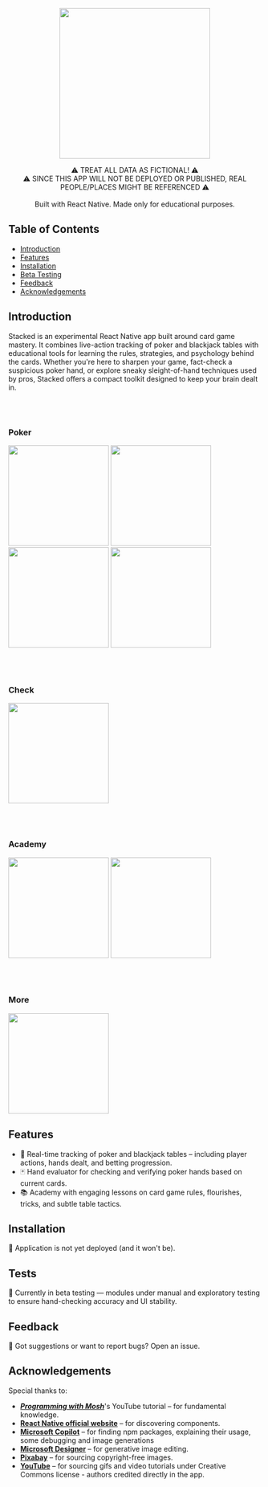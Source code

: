 <p align="center">
  <img src="https://github.com/user-attachments/assets/472d768b-49bc-4e7f-acb6-9bbcc80b73e1" width="300" />
</p>
<!-- <h1 align="center"> Stacked </h1> <br>
 -->
<p align="center">
  ⚠ TREAT ALL DATA AS FICTIONAL! ⚠<br>⚠ SINCE THIS APP WILL NOT BE DEPLOYED OR PUBLISHED, REAL PEOPLE/PLACES MIGHT BE REFERENCED ⚠  
  <br><br>
  Built with React Native. Made only for educational purposes.
</p>

## Table of Contents

- [Introduction](#introduction)
- [Features](#features)
- [Installation](#installation)
- [Beta Testing](#tests)
- [Feedback](#feedback)
- [Acknowledgements](#acknowledgements)

## Introduction

Stacked is an experimental React Native app built around card game mastery. It combines live-action tracking of poker and blackjack tables with educational tools for learning the rules, strategies, and psychology behind the cards. Whether you're here to sharpen your game, fact-check a suspicious poker hand, or explore sneaky sleight-of-hand techniques used by pros, Stacked offers a compact toolkit designed to keep your brain dealt in.

<br><br>
<h3>Poker</h3>
<img src="https://github.com/user-attachments/assets/21caca99-46ce-4ed9-aa13-d3a1e053426c" width="200" />
<img src="https://github.com/user-attachments/assets/665fa561-16d3-4321-b52c-a17c1ff2a702" width="200" />
<img src="https://github.com/user-attachments/assets/48e04bd7-d724-42d7-85fb-84efd44e9725" width="200" />
<img src="https://github.com/user-attachments/assets/70b02e5f-2143-4335-adbb-d15b427960e0" width="200" />

<br><br>
<h3>Check</h3>
<img src="https://github.com/user-attachments/assets/46247702-bb58-46a5-85b2-0f17b119ee2c" width="200" />

<br><br>
<h3>Academy</h3>
<img src="https://github.com/user-attachments/assets/918b3004-095d-455f-b6fd-f713ea6a54d2" width="200" />
<img src="https://github.com/user-attachments/assets/c141dd49-e8ac-4df1-9e32-2b1a95e3bec0" width="200" />

<br><br>
<h3>More</h3>
<img src="https://github.com/user-attachments/assets/3b4a5cb9-8e9e-4e85-97f3-acbe1222dc68" width="200" />

## Features
<ul>
  <li>🎴 Real-time tracking of poker and blackjack tables – including player actions, hands dealt, and betting progression.</li>
  <li>🃏 Hand evaluator for checking and verifying poker hands based on current cards.</li>
  <li>📚 Academy with engaging lessons on card game rules, flourishes, tricks, and subtle table tactics.</li>
</ul>

## Installation

🛑 Application is not yet deployed (and it won't be).

## Tests

🔧 Currently in beta testing — modules under manual and exploratory testing to ensure hand-checking accuracy and UI stability.

## Feedback

💬 Got suggestions or want to report bugs? Open an issue.

## Acknowledgements

Special thanks to:
<ul>
  <li><i><b><a href="https://www.youtube.com/watch?v=0-S5a0eXPoc&">Programming with Mosh</a></b></i>'s YouTube tutorial – for fundamental knowledge.</li>
  <li><b><a href="https://reactnative.dev/docs/components-and-apis">React Native official website</a></b> – for discovering components.</li>
  <li><b><a href="https://copilot.microsoft.com">Microsoft Copilot</a></b> – for finding npm packages, explaining their usage, some debugging and image generations</li>
  <li><b><a href="https://designer.microsoft.com">Microsoft Designer</a></b> – for generative image editing.</li>
  <li><b><a href="https://pixabay.com/">Pixabay</a></b> – for sourcing copyright-free images.</li>
  <li><b><a href="https://www.youtube.com/">YouTube</a></b> – for sourcing gifs and video tutorials under Creative Commons license - authors credited directly in the app.</li>
</ul>
